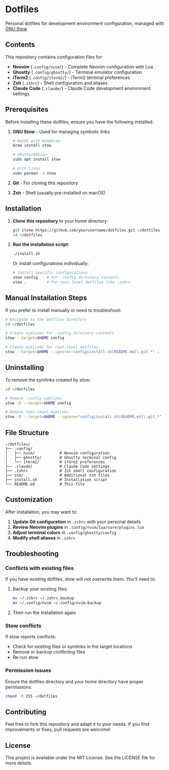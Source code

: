 # Dotfiles

Personal dotfiles for development environment configuration, managed with [GNU Stow](https://www.gnu.org/software/stow/).

## Contents

This repository contains configuration files for:

- **Neovim** (`.config/nvim/`) - Complete Neovim configuration with Lua
- **Ghostty** (`.config/ghostty/`) - Terminal emulator configuration
- **iTerm2** (`.config/iterm2/`) - iTerm2 terminal preferences
- **Zsh** (`.zshrc`) - Shell configuration and aliases
- **Claude Code** (`.claude/`) - Claude Code development environment settings

## Prerequisites

Before installing these dotfiles, ensure you have the following installed:

1. **GNU Stow** - Used for managing symbolic links
   ```bash
   # macOS with Homebrew
   brew install stow

   # Ubuntu/Debian
   sudo apt install stow

   # Arch Linux
   sudo pacman -S stow
   ```

2. **Git** - For cloning this repository
3. **Zsh** - Shell (usually pre-installed on macOS)

## Installation

1. **Clone this repository** to your home directory:
   ```bash
   git clone https://github.com/yourusername/dotfiles.git ~/dotfiles
   cd ~/dotfiles
   ```

2. **Run the installation script**:
   ```bash
   ./install.sh
   ```

   Or install configurations individually:
   ```bash
   # Install specific configurations
   stow config    # For .config directory contents
   stow .         # For root-level dotfiles like .zshrc
   ```

## Manual Installation Steps

If you prefer to install manually or need to troubleshoot:

```bash
# Navigate to the dotfiles directory
cd ~/dotfiles

# Create symlinks for .config directory contents
stow --target=$HOME config

# Create symlinks for root-level dotfiles
stow --target=$HOME --ignore="config|install.sh|README.md|\.git.*" .
```

## Uninstalling

To remove the symlinks created by stow:

```bash
cd ~/dotfiles

# Remove .config symlinks
stow -D --target=$HOME config

# Remove root-level symlinks
stow -D --target=$HOME --ignore="config|install.sh|README.md|\.git.*" .
```

## File Structure

```
~/dotfiles/
├── .config/
│   ├── nvim/           # Neovim configuration
│   ├── ghostty/        # Ghostty terminal config
│   └── iterm2/         # iTerm2 preferences
├── .claude/            # Claude Code settings
├── .zshrc              # Zsh shell configuration
├── zsh/                # Additional zsh files
├── install.sh          # Installation script
└── README.md           # This file
```

## Customization

After installation, you may want to:

1. **Update Git configuration** in `.zshrc` with your personal details
2. **Review Neovim plugins** in `.config/nvim/lua/core/plugins.lua`
3. **Adjust terminal colors** in `.config/ghostty/config`
4. **Modify shell aliases** in `.zshrc`

## Troubleshooting

### Conflicts with existing files

If you have existing dotfiles, stow will not overwrite them. You'll need to:

1. Backup your existing files:
   ```bash
   mv ~/.zshrc ~/.zshrc.backup
   mv ~/.config/nvim ~/.config/nvim.backup
   ```

2. Then run the installation again

### Stow conflicts

If stow reports conflicts:
- Check for existing files or symlinks in the target locations
- Remove or backup conflicting files
- Re-run stow

### Permission issues

Ensure the dotfiles directory and your home directory have proper permissions:
```bash
chmod -R 755 ~/dotfiles
```

## Contributing

Feel free to fork this repository and adapt it to your needs. If you find improvements or fixes, pull requests are welcome!

## License

This project is available under the MIT License. See the LICENSE file for more details.